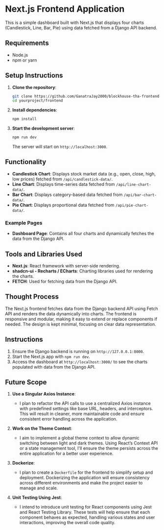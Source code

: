 # Next.js Frontend Application

This is a simple dashboard built with Next.js that displays four charts (Candlestick, Line, Bar, Pie) using data fetched from a Django API backend.

## Requirements

- Node.js
- npm or yarn

## Setup Instructions

1. **Clone the repository**:

   ```bash
   git clone https://github.com/GanatraJay2000/blockhouse-tha-frontend.git
   cd yourproject/frontend
   ```

2. **Install dependencies**:

   ```bash
   npm install
   ```

3. **Start the development server**:

   ```bash
   npm run dev
   ```

   The server will start on `http://localhost:3000`.

## Functionality

- **Candlestick Chart**: Displays stock market data (e.g., open, close, high, low prices) fetched from `/api/candlestick-data/`.
- **Line Chart**: Displays time-series data fetched from `/api/line-chart-data/`.
- **Bar Chart**: Displays category-based data fetched from `/api/bar-chart-data/`.
- **Pie Chart**: Displays proportional data fetched from `/api/pie-chart-data/`.

### Example Pages

- **Dashboard Page**: Contains all four charts and dynamically fetches the data from the Django API.

## Tools and Libraries Used

- **Next.js**: React framework with server-side rendering.
- **shadcn-ui - Recharts / ECharts**: Charting libraries used for rendering the charts.
- **FETCH**: Used for fetching data from the Django API.

## Thought Process

The Next.js frontend fetches data from the Django backend API using Fetch API and renders the data dynamically into charts. The frontend is responsive and modular, making it easy to extend or replace components if needed. The design is kept minimal, focusing on clear data representation.

## Instructions

1. Ensure the Django backend is running on `http://127.0.0.1:8000`.
2. Start the Next.js app with `npm run dev`.
3. Access the dashboard at `http://localhost:3000/` to see the charts populated with data from the Django API.

## Future Scope

1. **Use a Singular Axios Instance**:

   - I plan to refactor the API calls to use a centralized Axios instance with predefined settings like base URL, headers, and interceptors. This will result in cleaner, more maintainable code and ensure consistent error handling across the application.

2. **Work on the Theme Context**:

   - I aim to implement a global theme context to allow dynamic switching between light and dark themes. Using React’s Context API or a state management tool, I'll ensure the theme persists across the entire application for a better user experience.

3. **Dockerize**:

   - I plan to create a `Dockerfile` for the frontend to simplify setup and deployment. Dockerizing the application will ensure consistency across different environments and make the project easier to manage and scale.

4. **Unit Testing Using Jest**:
   - I intend to introduce unit testing for React components using Jest and React Testing Library. These tests will help ensure that each component behaves as expected, handling various states and user interactions, improving the overall code quality.
